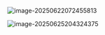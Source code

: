 

![image-20250622072455813](C:\Users\Administrator\AppData\Roaming\Typora\typora-user-images\image-20250622072455813.png)





![image-20250625204324375](C:\Users\Administrator\AppData\Roaming\Typora\typora-user-images\image-20250625204324375.png)

















